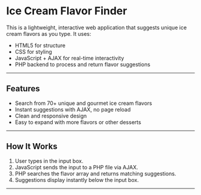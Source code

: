 #  Ice Cream Flavor Finder

This is a lightweight, interactive web application that suggests unique ice cream flavors as you type. It uses:

-  HTML5 for structure  
-  CSS for styling  
-  JavaScript + AJAX for real-time interactivity  
-  PHP backend to process and return flavor suggestions

---

##  Features

- Search from 70+ unique and gourmet ice cream flavors
- Instant suggestions with AJAX, no page reload
- Clean and responsive design
- Easy to expand with more flavors or other desserts

---

##  How It Works

1. User types in the input box.
2. JavaScript sends the input to a PHP file via AJAX.
3. PHP searches the flavor array and returns matching suggestions.
4. Suggestions display instantly below the input box.

---
